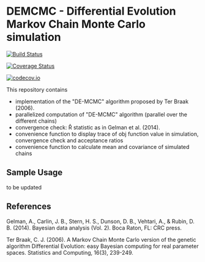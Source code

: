# DEMCMC - Differential Evolution Markov Chain Monte Carlo simulation


[![Build Status](https://travis-ci.org/chrished/DEMCMC.jl.svg?branch=master)](https://travis-ci.org/chrished/DEMCMC.jl)

[![Coverage Status](https://coveralls.io/repos/chrished/DEMCMC.jl/badge.svg?branch=master&service=github)](https://coveralls.io/github/chrished/DEMCMC.jl?branch=master)

[![codecov.io](http://codecov.io/github/chrished/DEMCMC.jl/coverage.svg?branch=master)](http://codecov.io/github/chrished/DEMCMC.jl?branch=master)


This repository contains
* implementation of the "DE-MCMC" algorithm proposed by Ter Braak (2006).
* parallelized computation of "DE-MCMC" algorithm (parallel over the different chains)
* convergence check: R̂ statistic as in Gelman et al. (2014).
* convenience function to display trace of obj function value in simulation, convergence check and acceptance ratios
* convenience function to calculate mean and covariance of simulated chains


## Sample Usage
to be updated
## References

Gelman, A., Carlin, J. B., Stern, H. S., Dunson, D. B., Vehtari, A., & Rubin, D. B. (2014). Bayesian data analysis (Vol. 2). Boca Raton, FL: CRC press.

Ter Braak, C. J. (2006). A Markov Chain Monte Carlo version of the genetic algorithm Differential Evolution: easy Bayesian computing for real parameter spaces. Statistics and Computing, 16(3), 239-249.
